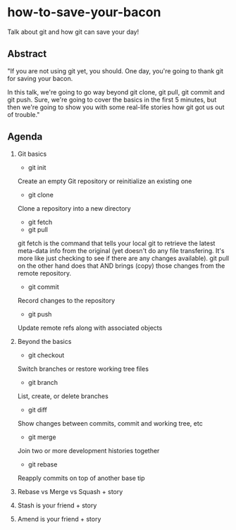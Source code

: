 # how-to-save-your-bacon

Talk about git and how git can save your day!

## Abstract

"If you are not using git yet, you should. One day, you're going to thank git for saving your bacon. 

In this talk, we're going to go way beyond git clone, git pull, git commit and git push. Sure, we're going to cover the basics in the first 5 minutes, but then we're going to show you with some real-life stories how git got us out of trouble."

## Agenda

1. Git basics
   - git init

    Create an empty Git repository or reinitialize an existing one

   - git clone

    Clone a repository into a new directory

   - git fetch
   - git pull

    git fetch is the command that tells your local git to retrieve the latest meta-data info from the original (yet doesn't do any file transfering. It's more like just checking to see if there are any changes available). git pull on the other hand does that AND brings (copy) those changes from the remote repository.

   - git commit

    Record changes to the repository

   - git push

    Update remote refs along with associated objects

2. Beyond the basics
   - git checkout

    Switch branches or restore working tree files

   - git branch

    List, create, or delete branches

   - git diff

    Show changes between commits, commit and working tree, etc

   - git merge

    Join two or more development histories together

   - git rebase

    Reapply commits on top of another base tip

3. Rebase vs Merge vs Squash + story
4. Stash is your friend + story
5. Amend is your friend + story
